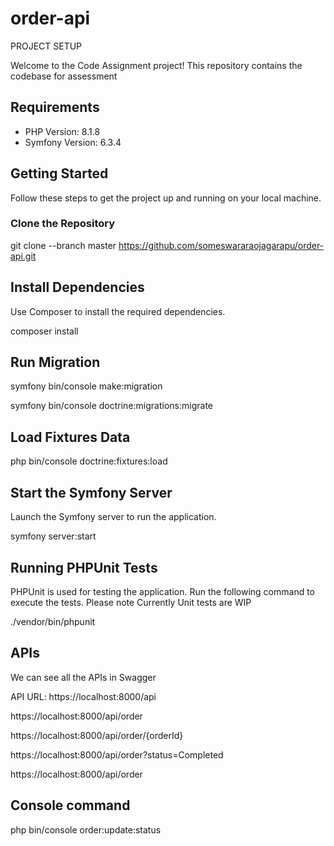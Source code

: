 # order-api

PROJECT SETUP

Welcome to the Code Assignment project! This repository contains the codebase for assessment

## Requirements

- PHP Version: 8.1.8
- Symfony Version: 6.3.4

## Getting Started

Follow these steps to get the project up and running on your local machine.

### Clone the Repository

git clone --branch master https://github.com/someswararaojagarapu/order-api.git

## Install Dependencies
Use Composer to install the required dependencies.

composer install

## Run Migration
symfony bin/console make:migration

symfony bin/console doctrine:migrations:migrate

## Load Fixtures Data

php bin/console doctrine:fixtures:load

## Start the Symfony Server
Launch the Symfony server to run the application.

symfony server:start


## Running PHPUnit Tests
PHPUnit is used for testing the application. Run the following command to execute the tests.
Please note Currently Unit tests are WIP

./vendor/bin/phpunit

## APIs
We can see all the APIs in Swagger

API URL: https://localhost:8000/api

https://localhost:8000/api/order

https://localhost:8000/api/order/{orderId}

https://localhost:8000/api/order?status=Completed

https://localhost:8000/api/order

## Console command
php bin/console order:update:status
